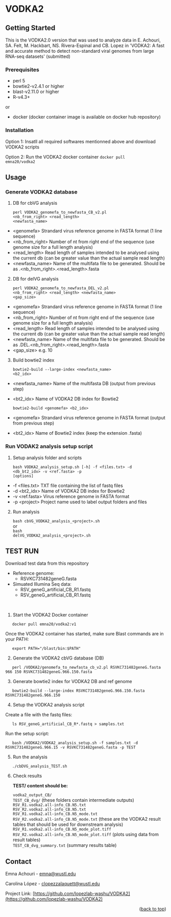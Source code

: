 # VODKA2
<!-- GETTING STARTED -->
## Getting Started

This is the VODKA2.0 version that was used to analyze data in E. Achouri, SA. Felt, M. Hackbart, NS. Rivera-Espinal and CB. Lopez in 'VODKA2: A fast and accurate method to detect non-standard viral genomes from large RNA-seq datasets' (submitted)

### Prerequisites

* perl 5
* bowtie2-v2.4.1 or higher
* blast-v2.11.0 or higher
* R-v4.3+

or

* docker (docker container image is available on docker hub repository)

### Installation

Option 1: Insatll all required softwares mentionned above and download VODKA2 scripts

Option 2: Run the VODKA2 docker container
    <code>docker pull emna20/vodka2</code>

<!-- USAGE EXAMPLES -->
## Usage

### Generate VODKA2 database

 1. DB for cbVG analysis

    <code>perl VODKA2_genomefa_to_newfasta_CB_v2.pl <genomefa> <nb_from_right> <read_length> <newfasta_name></code>

* \<genomefa\>  Strandard virus reference genome in FASTA format (1 line sequence)
* \<nb_from_right\> Number of nt from right end of the sequence (use genome size for a full length analysis)
* \<read_length\> Read length of samples intended to be analysed using the current db (can be greater value than the actual sample read length)
* \<newfasta_name\> Name of the multifata file to be generated. Should be as <virus>.<nb_from_right>.<read_length>.fasta

 2. DB for delVG analysis

    <code>perl VODKA2_genomefa_to_newfasta_DEL_v2.pl <genomefa> <nb_from_right> <read_length> <newfasta_name> <gap_size></code>

* \<genomefa\>  Strandard virus reference genome in FASTA format (1 line sequence)
* \<nb_from_right\> Number of nt from right end of the sequence (use genome size for a full length analysis)
* \<read_length\> Read length of samples intended to be analysed using the current db (can be greater value than the actual sample read length)
* \<newfasta_name\> Name of the multifata file to be generated. Should be as <virus>.DEL.<nb_from_right>.<read_length>.fasta
* \<gap_size\> e.g. 10

 3. Build bowtie2 index

    <code>bowtie2-build --large-index <newfasta_name> <b2_idx></code>

* \<newfasta_name\> Name of the multifasta DB (output from previous step)
* \<bt2_idx\>  Name of VODKA2 DB index for Bowtie2

    <code>bowtie2-build \<genomefa\> <b2_idx></code>

* \<genomefa\> Strandard virus reference genome in FASTA format (output from previous step)
* \<bt2_idx\>  Name of Bowtie2 index (keep the extension .fasta)


### Run VODAK2 analysis setup script

 1. Setup analysis folder and scripts

    <code>bash VODKA2_analysis_setup.sh [-h] -f <files.txt> -d <db_bt2_idx> -v <ref.fasta> -p <project> [options]</code>

* -f \<files.txt\>  TXT file containing the list of fastq files
* -d \<bt2_idx\>  Name of VODKA2 DB index for Bowtie2
* -v \<ref.fasta\> Virus reference genome in FASTA format
* -p \<project\>  Project name used to label output folders and files


 2. Run analysis

    <code>bash cbVG_VODKA2_analysis_\<project\>.sh</code><br/>
or<br/>
    <code>bash delVG_VODKA2_analysis_\<project\>.sh</code><br/>

<!-- TEST RUN -->
## TEST RUN

Download test data from this repository<br/>
* Reference genome:
    * RSVKC731482geneG.fasta
* Simuated Illumina Seq data:
    * RSV_geneG_artificial_CB_R1.fastq
    * RSV_geneG_artificial_CB_R1.fastq
<br/>

1. Start the VODKA2 Docker container
```
   docker pull emna20/vodka2:v1
```
Once the VODKA2 container has started, make sure Blast commands are in your PATH:
```
   export PATH="/blast/bin:$PATH"
``` 

2. Generate the VODKA2 cbVG database (DB)
```
   perl /VODKA2/genomefa_to_newfasta_cb_v2.pl RSVKC731482geneG.fasta 966 150 RSVKC731482geneG.966.150.fasta
```

3. Generate bowtie2 index for VODKA2 DB and ref genome
```
   bowtie2-build --large-index RSVKC731482geneG.966.150.fasta RSVKC731482geneG.966.150
```

4. Setup the VODKA2 analysis script

Create a file with the fastq files:
```
   ls RSV_geneG_artificial_CB_R*.fastq > samples.txt
```

Run the setup script:
```
   bash /VODKA2/VODKA2_analysis_setup.sh -f samples.txt -d RSVKC731482geneG.966.15 -v RSVKC731482geneG.fasta -p TEST
```

5. Run the analysis
```
   ./cbDVG_analysis_TEST.sh
```

6. Check results

    <b>TEST/ content should be:</b>
    
    <code>vodka2_output_CB/</code><br/>
    <code>TEST_CB_dvg/</code>    (these folders contain intermediate outputs)<br/>
    <code>RSV_R1.vodka2.all-info_CB.N5.txt</code><br/>
    <code>RSV_R2.vodka2.all-info_CB.N5.txt</code><br/>
    <code>RSV_R1.vodka2.all-info_CB.N5_mode.txt</code><br/>
    <code>RSV_R2.vodka2.all-info_CB.N5_mode.txt</code>    (these are the VODKA2 result tables that should be used for downstream analysis)<br/>
    <code>RSV_R1.vodka2.all-info_CB.N5_mode_plot.tiff</code><br/>
    <code>RSV_R2.vodka2.all-info_CB.N5_mode_plot.tiff</code>     (plots using data from result tables)<br/>
    <code>TEST_CB_dvg_summary.txt</code>     (summary results table)<br/>
    

<!-- CONTACT -->
## Contact

Emna Achouri - emna@wustl.edu

Carolina López - clopezzalaquett@wustl.edu

Project Link: [https://github.com/lopezlab-washu/VODKA2](https://github.com/lopezlab-washu/VODKA2)

<p align="right">(<a href="#top">back to top</a>)</p>

